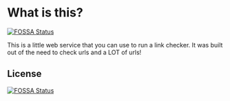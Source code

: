# What is this?
[![FOSSA Status](https://app.fossa.io/api/projects/git%2Bgithub.com%2Fmoos3%2FlinkFN.svg?type=shield)](https://app.fossa.io/projects/git%2Bgithub.com%2Fmoos3%2FlinkFN?ref=badge_shield)

This is a little web service that you can use to run a link checker. It was built out of the need to check
urls and a LOT of urls!




## License
[![FOSSA Status](https://app.fossa.io/api/projects/git%2Bgithub.com%2Fmoos3%2FlinkFN.svg?type=large)](https://app.fossa.io/projects/git%2Bgithub.com%2Fmoos3%2FlinkFN?ref=badge_large)